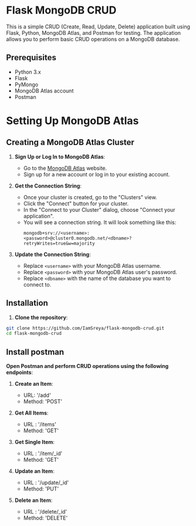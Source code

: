 # Flask MongoDB CRUD

This is a simple CRUD (Create, Read, Update, Delete) application built using Flask, Python, MongoDB Atlas, and Postman for testing. The application allows you to perform basic CRUD operations on a MongoDB database.

## Prerequisites

- Python 3.x
- Flask
- PyMongo
- MongoDB Atlas account
- Postman


# Setting Up MongoDB Atlas

## Creating a MongoDB Atlas Cluster

1. **Sign Up or Log In to MongoDB Atlas**:
   - Go to the [MongoDB Atlas](https://www.mongodb.com/cloud/atlas) website.
   - Sign up for a new account or log in to your existing account.

3. **Get the Connection String**:
   - Once your cluster is created, go to the "Clusters" view.
   - Click the "Connect" button for your cluster.
   - In the "Connect to your Cluster" dialog, choose "Connect your application".
   - You will see a connection string. It will look something like this:
     ```
     mongodb+srv://<username>:<password>@cluster0.mongodb.net/<dbname>?retryWrites=true&w=majority
     ```

4. **Update the Connection String**:
   - Replace `<username>` with your MongoDB Atlas username.
   - Replace `<password>` with your MongoDB Atlas user's password.
   - Replace `<dbname>` with the name of the database you want to connect to.

## Installation

1. **Clone the repository**:

```bash
git clone https://github.com/IamSreya/flask-mongodb-crud.git
cd flask-mongodb-crud
```
## Install postman

**Open Postman and perform CRUD operations using the following endpoints**:

   1. **Create an Item**:
      - URL: '/add'
      - Method: 'POST'

   2. **Get All Items**:
      - URL : '/items'
      - Method: 'GET'

   3. **Get Single Item**:
      - URL : '/item/_id'
      - Method: 'GET'

   4. **Update an Item**:
      - URL : '/update/_id'
      - Method: 'PUT'

   5. **Delete an Item**:
      - URL : '/delete/_id'
      - Method: 'DELETE'
   



